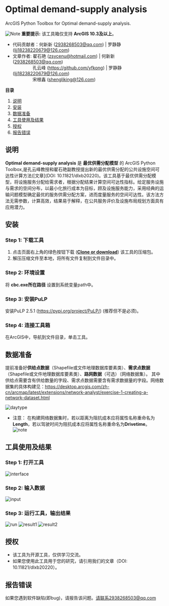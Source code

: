 # Optimal demand-supply analysis
ArcGIS Python Toolbox for Optimal demand-supply analysis.

![Note](https://i.imgur.com/Ic8BA7C.png) **重要提示:** 该工具箱仅支持 **ArcGIS 10.3及以上**。
* 代码贡献者：何新新 (2938268503@qq.com) | 罗静静 (ljj18238220679@126.com)
* 文章作者:  翟石艳 (zsycenu@hotmail.com) | 何新新 (2938268503@qq.com)<br>
&ensp;&ensp;&ensp;&ensp;&ensp;&ensp;&ensp;&ensp;&ensp;孔云峰 (<https://github.com/yfkong>)  | 罗静静 (ljj18238220679@126.com)  
&ensp;&ensp;&ensp;&ensp;&ensp;&ensp;&ensp;&ensp;&ensp;宋根鑫 (shengliking@126.com)


**目录**

1. [说明](#说明)
2. [安装](#安装)
3. [数据准备](#数据准备)
4. [工具使用及结果](#工具使用及结果)
5. [授权](#授权)
6. [报告错误](#报告错误)





## 说明
**Optimal demand-supply analysis** 是 **最优供需分配模型** 的 ArcGIS Python Toolbox,是孔云峰教授和翟石艳副教授提出新的最优供需分配的公共设施空间可达性计算方法([文章](DOI: 10.11821/dlxb20220)。该工具基于最优供需分配模型，将设施服务分配给需求者，根据分配结果计算空间可达性指标。给定服务设施与需求的空间分布，以最小化旅行成本为目标，顾及设施服务能力，采用经典的运输问题模型确定最优的服务供需分配方案，进而度量服务的空间可达性。该方法方法无需参数，计算高效，结果易于解释，在公共服务评价及设施布局规划方面具有应用潜力。

## 安装
### Step 1: 下载工具
1. 点击页面右上角的绿色按钮下载 (**[Clone or download](https://github.com/trirumisu/OSD/archive/refs/heads/main.zip)**) 该工具的压缩包。
2. 解压压缩文件至本地，将所有文件复制到文件目录中。

### Step 2: 环境设置

将 **cbc.exe所在路径** 设置到系统变量path中。

### Step 3: 安装PuLP
安装PuLP 2.5.1 (https://pypi.org/project/PuLP/) (推荐但不是必须)。

### Step 4: 连接工具箱
在ArcGIS中，导航到文件目录，单击工具。 

## 数据准备
提前准备好**供给点数据**（Shapefile或文件地理数据库要素类）、**需求点数据**（Shapefile或文件地理数据库要素类）、**路网数据**（可选）（网络数据集）。
其中供给点需要含有供给数量的字段、需求点数据需要含有需求数据量的字段。网络数据集的具体构建见：https://desktop.arcgis.com/zh-cn/arcmap/latest/extensions/network-analyst/exercise-1-creating-a-network-dataset.html

![daytype](https://github.com/trirumisu/OSD/blob/main/data.png)

* 注意：
在构建网络数据集时，若以距离为阻抗成本应将属性名称重命名为**Length**，若以驾驶时间为阻抗成本应将属性名称重命名为**Drivetime**。
![note](https://github.com/trirumisu/OSD/blob/main/note.png)

## 工具使用及结果
### Step 1: 打开工具
![interface](https://github.com/trirumisu/OSD/blob/main/interface.png)

### Step 2: 输入数据
![input](https://github.com/trirumisu/OSD/blob/main/input.png)

### Step 3: 运行工具，输出结果

![run](https://github.com/trirumisu/OSD/blob/main/run.png)
![result1](https://github.com/trirumisu/OSD/blob/main/result1.png)
![result2](https://github.com/trirumisu/OSD/blob/main/result2.png)

## 授权
* 该工具为开源工具，仅供学习交流。
* 如果您使用此工具用于您的研究，请引用我们的文章（DOI: 10.11821/dlxb20220）。

## 报告错误
如果您遇到软件缺陷(即bug)，请报告该问题。请联系2938268503@qq.com

